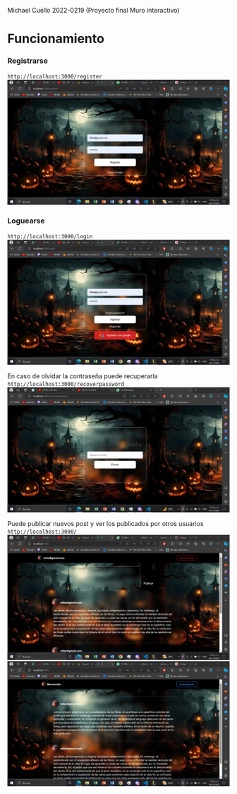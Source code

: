 Michael Cuello 2022-0219 (Proyecto final Muro interactivo)


# Funcionamiento
### Registrarse
 `http://localhost:3000/register`
![Home](./src/imgs/register.PNG)


### Loguearse
 `http://localhost:3000/login`
![Home](./src/imgs/login.PNG)


En caso de olvidar la contraseña puede recuperarla
`http://localhost:3000/recoverpassword`
![Home](./src/imgs/recover.PNG)


Puede publicar nuevos post y ver los publicados por otros usuarios
`http://localhost:3000/`
![Home](./src/imgs/Captura.PNG)
![Home](./src/imgs/Captura2.PNG)

